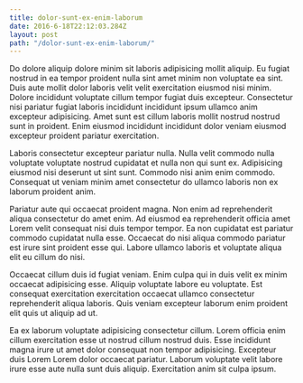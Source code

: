 ```yaml
---
title: dolor-sunt-ex-enim-laborum
date: 2016-6-18T22:12:03.284Z
layout: post
path: "/dolor-sunt-ex-enim-laborum/"
---
```


Do dolore aliquip dolore minim sit laboris adipisicing mollit aliquip. Eu fugiat nostrud in ea tempor proident nulla sint amet minim non voluptate ea sint. Duis aute mollit dolor laboris velit velit exercitation eiusmod nisi minim. Dolore incididunt voluptate cillum tempor fugiat duis excepteur. Consectetur nisi pariatur fugiat laboris incididunt incididunt ipsum ullamco anim excepteur adipisicing. Amet sunt est cillum laboris mollit nostrud nostrud sunt in proident. Enim eiusmod incididunt incididunt dolor veniam eiusmod excepteur proident pariatur exercitation.

Laboris consectetur excepteur pariatur nulla. Nulla velit commodo nulla voluptate voluptate nostrud cupidatat et nulla non qui sunt ex. Adipisicing eiusmod nisi deserunt ut sint sunt. Commodo nisi anim enim commodo. Consequat ut veniam minim amet consectetur do ullamco laboris non ex laborum proident anim.

Pariatur aute qui occaecat proident magna. Non enim ad reprehenderit aliqua consectetur do amet enim. Ad eiusmod ea reprehenderit officia amet Lorem velit consequat nisi duis tempor tempor. Ea non cupidatat est pariatur commodo cupidatat nulla esse. Occaecat do nisi aliqua commodo pariatur est irure sint proident esse qui. Labore ullamco laboris et voluptate aliqua elit eu cillum do nisi.

Occaecat cillum duis id fugiat veniam. Enim culpa qui in duis velit ex minim occaecat adipisicing esse. Aliquip voluptate labore eu voluptate. Est consequat exercitation exercitation occaecat ullamco consectetur reprehenderit aliqua laboris. Quis veniam excepteur laborum enim proident elit quis ut aliquip ad ut.

Ea ex laborum voluptate adipisicing consectetur cillum. Lorem officia enim cillum exercitation esse ut nostrud cillum nostrud duis. Esse incididunt magna irure ut amet dolor consequat non tempor adipisicing. Excepteur duis Lorem Lorem dolor occaecat pariatur. Laborum voluptate velit labore irure esse aute nulla sunt duis aliquip. Exercitation anim sit culpa ipsum.